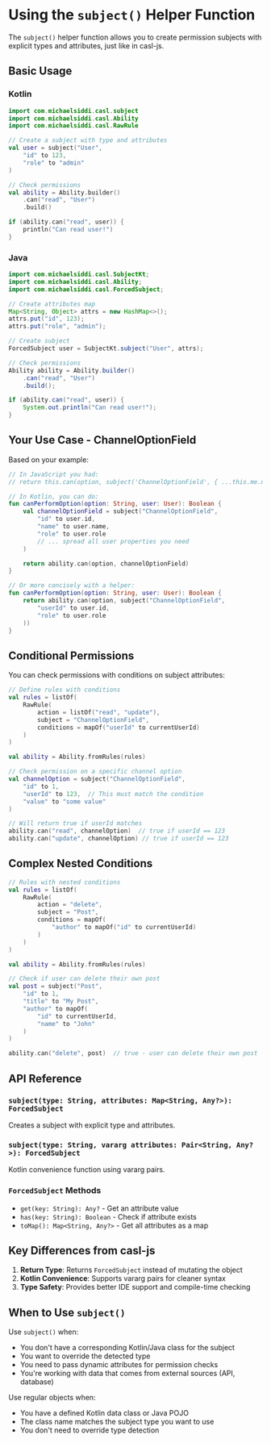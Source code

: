 # Using the `subject()` Helper Function

The `subject()` helper function allows you to create permission subjects with explicit types and attributes, just like in casl-js.

## Basic Usage

### Kotlin

```kotlin
import com.michaelsiddi.casl.subject
import com.michaelsiddi.casl.Ability
import com.michaelsiddi.casl.RawRule

// Create a subject with type and attributes
val user = subject("User",
    "id" to 123,
    "role" to "admin"
)

// Check permissions
val ability = Ability.builder()
    .can("read", "User")
    .build()

if (ability.can("read", user)) {
    println("Can read user!")
}
```

### Java

```java
import com.michaelsiddi.casl.SubjectKt;
import com.michaelsiddi.casl.Ability;
import com.michaelsiddi.casl.ForcedSubject;

// Create attributes map
Map<String, Object> attrs = new HashMap<>();
attrs.put("id", 123);
attrs.put("role", "admin");

// Create subject
ForcedSubject user = SubjectKt.subject("User", attrs);

// Check permissions
Ability ability = Ability.builder()
    .can("read", "User")
    .build();

if (ability.can("read", user)) {
    System.out.println("Can read user!");
}
```

## Your Use Case - ChannelOptionField

Based on your example:

```kotlin
// In JavaScript you had:
// return this.can(option, subject('ChannelOptionField', { ...this.me.user }))

// In Kotlin, you can do:
fun canPerformOption(option: String, user: User): Boolean {
    val channelOptionField = subject("ChannelOptionField",
        "id" to user.id,
        "name" to user.name,
        "role" to user.role
        // ... spread all user properties you need
    )

    return ability.can(option, channelOptionField)
}

// Or more concisely with a helper:
fun canPerformOption(option: String, user: User): Boolean {
    return ability.can(option, subject("ChannelOptionField",
        "userId" to user.id,
        "role" to user.role
    ))
}
```

## Conditional Permissions

You can check permissions with conditions on subject attributes:

```kotlin
// Define rules with conditions
val rules = listOf(
    RawRule(
        action = listOf("read", "update"),
        subject = "ChannelOptionField",
        conditions = mapOf("userId" to currentUserId)
    )
)

val ability = Ability.fromRules(rules)

// Check permission on a specific channel option
val channelOption = subject("ChannelOptionField",
    "id" to 1,
    "userId" to 123,  // This must match the condition
    "value" to "some value"
)

// Will return true if userId matches
ability.can("read", channelOption)  // true if userId == 123
ability.can("update", channelOption) // true if userId == 123
```

## Complex Nested Conditions

```kotlin
// Rules with nested conditions
val rules = listOf(
    RawRule(
        action = "delete",
        subject = "Post",
        conditions = mapOf(
            "author" to mapOf("id" to currentUserId)
        )
    )
)

val ability = Ability.fromRules(rules)

// Check if user can delete their own post
val post = subject("Post",
    "id" to 1,
    "title" to "My Post",
    "author" to mapOf(
        "id" to currentUserId,
        "name" to "John"
    )
)

ability.can("delete", post)  // true - user can delete their own post
```

## API Reference

### `subject(type: String, attributes: Map<String, Any?>): ForcedSubject`
Creates a subject with explicit type and attributes.

### `subject(type: String, vararg attributes: Pair<String, Any?>): ForcedSubject`
Kotlin convenience function using vararg pairs.

### `ForcedSubject` Methods
- `get(key: String): Any?` - Get an attribute value
- `has(key: String): Boolean` - Check if attribute exists
- `toMap(): Map<String, Any?>` - Get all attributes as a map

## Key Differences from casl-js

1. **Return Type**: Returns `ForcedSubject` instead of mutating the object
2. **Kotlin Convenience**: Supports vararg pairs for cleaner syntax
3. **Type Safety**: Provides better IDE support and compile-time checking

## When to Use `subject()`

Use `subject()` when:
- You don't have a corresponding Kotlin/Java class for the subject
- You want to override the detected type
- You need to pass dynamic attributes for permission checks
- You're working with data that comes from external sources (API, database)

Use regular objects when:
- You have a defined Kotlin data class or Java POJO
- The class name matches the subject type you want to use
- You don't need to override type detection
